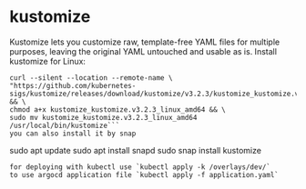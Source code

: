 # kustomize
Kustomize lets you customize raw, template-free YAML files for multiple purposes, leaving the original YAML untouched and usable as is.
Install kustomize for Linux:
```
curl --silent --location --remote-name \
"https://github.com/kubernetes-sigs/kustomize/releases/download/kustomize/v3.2.3/kustomize_kustomize.v3.2.3_linux_amd64" && \
chmod a+x kustomize_kustomize.v3.2.3_linux_amd64 && \
sudo mv kustomize_kustomize.v3.2.3_linux_amd64 /usr/local/bin/kustomize```
you can also install it by snap
```
sudo apt update
sudo apt install snapd
sudo snap install kustomize
```
for deploying with kubectl use `kubectl apply -k /overlays/dev/`
to use argocd application file `kubectl apply -f application.yaml`
